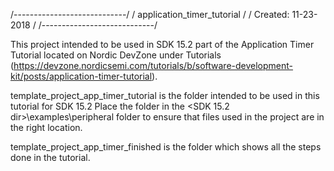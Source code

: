 /----------------------------/
/ application_timer_tutorial /
/ Created: 11-23-2018        /
/----------------------------/

This project intended to be used in SDK 15.2 part of the Application Timer Tutorial located on Nordic DevZone
under Tutorials (https://devzone.nordicsemi.com/tutorials/b/software-development-kit/posts/application-timer-tutorial).

template_project_app_timer_tutorial is the folder intended to be used in this tutorial for SDK 15.2
Place the folder in the <SDK 15.2 dir>\examples\peripheral folder to ensure that files used in the project 
are in the right location.

template_project_app_timer_finished is the folder which shows all the steps done in the tutorial.

